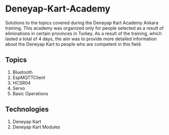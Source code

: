 # Deneyap-Kart-Academy
Solutions to the topics covered during the Deneyap Kart Academy Ankara training. This academy was organized only for people selected as a result of eliminations in certain provinces in Turkey. As a result of the training, which lasted a total of 4 days, the aim was to provide more detailed information about the Deneyap Kart to people who are competent in this field.

## Topics
1) Bluetooth
2) EspMQTTClient
3) HCSR04
4) Servo
5) Basic Operations

## Technologies
1) Deneyap Kart
2) Deneyap Kart Modules
